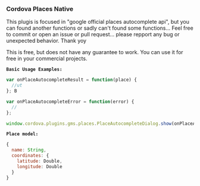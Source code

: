 ### Cordova Places Native

This plugis is focused in "google official places autocomplete api", but you can found another functions or sadly can't found some functions... 
Feel free to commit or open an issue or pull request... please repport any bug or unexpected behavior. Thank yoy

This is free, but does not have any guarantee to work. You can use it for free in your commercial projects.

**`Basic Usage Examples:`**
```javascript
var onPlaceAutocompleteResult = function(place) {
  //ut
}; B

var onPlaceAutocompleteError = function(error) {
  //
};

window.cordova.plugins.gms.places.PlaceAutocompleteDialog.show(onPlaceAutocompleteResult, onPlaceAutocompleteError);

```


**`Place model:`**
```javascript
{
  name: String,
  coordinates: {
    latitude: Double,
    longitude: Double
  }
}
```
